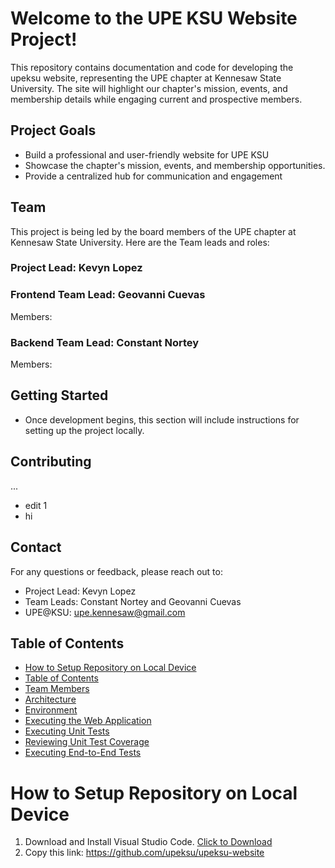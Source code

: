 # Welcome to the UPE KSU Website Project!
This repository contains documentation and code for developing the upeksu website, representing the UPE chapter at Kennesaw State University. The site will highlight our chapter's mission, events, and membership details while engaging current and prospective members.
## Project Goals
* Build a professional and user-friendly website for UPE KSU
* Showcase the chapter's mission, events, and membership opportunities.
* Provide a centralized hub for communication and engagement
## Team
This project is being led by the board members of the UPE chapter at Kennesaw State University. Here are the Team leads and roles:
### Project Lead: Kevyn Lopez
### Frontend Team Lead: Geovanni Cuevas
Members:
### Backend Team Lead: Constant Nortey
Members:
## Getting Started
- Once development begins, this section will include instructions for setting up the project locally.
## Contributing
...
* edit 1
* hi
## Contact
For any questions or feedback, please reach out to:
* Project Lead: Kevyn Lopez
* Team Leads: Constant Nortey and Geovanni Cuevas
* UPE@KSU: upe.kennesaw@gmail.com

## Table of Contents
- [How to Setup Repository on Local Device](#how-to-setup-repository-on-local-device)
- [Table of Contents](#table-of-contents)
- [Team Members](#team-members)
- [Architecture](#architecture)
- [Environment](#environment)
- [Executing the Web Application](#executing-the-web-application)
- [Executing Unit Tests](#executing-unit-tests)
- [Reviewing Unit Test Coverage](#reviewing-unit-test-coverage)
- [Executing End-to-End Tests](#executing-end-to-end-tests)

# How to Setup Repository on Local Device
1. Download and Install Visual Studio Code. [Click to Download](https://code.visualstudio.com/download)
2. Copy this link: https://github.com/upeksu/upeksu-website

